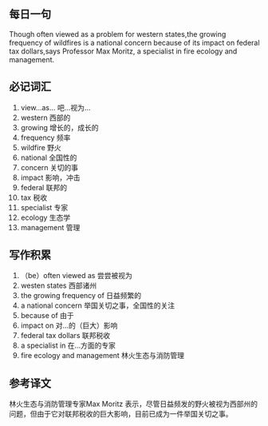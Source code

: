 ## 每日一句
Though often viewed as a problem for western states,the growing frequency of wildfires is a national concern because of its
impact on federal tax dollars,says Professor Max Moritz, a specialist in fire ecology and management.

## 必记词汇
1. view...as... 吧...视为...
2. western 西部的
3. growing 增长的，成长的
4. frequency 频率
5. wildfire 野火
6. national 全国性的
7. concern 关切的事
8. impact 影响，冲击
9. federal 联邦的
10. tax 税收
11. specialist 专家
12. ecology 生态学
13. management 管理

## 写作积累
1. （be）often viewed as 尝尝被视为
2. westen states 西部诸州
3. the growing frequency of 日益频繁的
4. a national concern 举国关切之事，全国性的关注
5. because of 由于
6. impact on 对...的（巨大）影响
7. federal tax dollars 联邦税收
8. a specialist in 在...方面的专家
9. fire ecology and management 林火生态与消防管理

## 参考译文
林火生态与消防管理专家Max Moritz 表示，尽管日益频发的野火被视为西部州的问题，但由于它对联邦税收的巨大影响，目前已成为一件举国关切之事。
